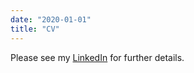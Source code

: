 ```yaml
---
date: "2020-01-01"
title: "CV"
---
```


Please see my [LinkedIn](https://www.linkedin.com/in/dave-baulch-a159689/) for further details.
